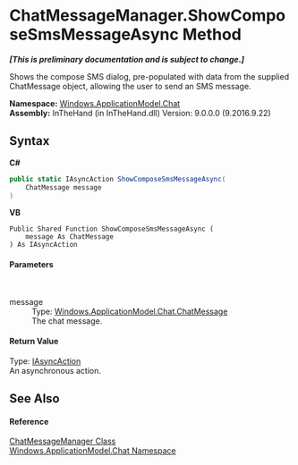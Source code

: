 # ChatMessageManager.ShowComposeSmsMessageAsync Method 
 _**\[This is preliminary documentation and is subject to change.\]**_

Shows the compose SMS dialog, pre-populated with data from the supplied ChatMessage object, allowing the user to send an SMS message.

**Namespace:**&nbsp;<a href="N_Windows_ApplicationModel_Chat">Windows.ApplicationModel.Chat</a><br />**Assembly:**&nbsp;InTheHand (in InTheHand.dll) Version: 9.0.0.0 (9.2016.9.22)

## Syntax

**C#**<br />
``` C#
public static IAsyncAction ShowComposeSmsMessageAsync(
	ChatMessage message
)
```

**VB**<br />
``` VB
Public Shared Function ShowComposeSmsMessageAsync ( 
	message As ChatMessage
) As IAsyncAction
```


#### Parameters
&nbsp;<dl><dt>message</dt><dd>Type: <a href="T_Windows_ApplicationModel_Chat_ChatMessage">Windows.ApplicationModel.Chat.ChatMessage</a><br />The chat message.</dd></dl>

#### Return Value
Type: <a href="T_Windows_Foundation_IAsyncAction">IAsyncAction</a><br />An asynchronous action.

## See Also


#### Reference
<a href="T_Windows_ApplicationModel_Chat_ChatMessageManager">ChatMessageManager Class</a><br /><a href="N_Windows_ApplicationModel_Chat">Windows.ApplicationModel.Chat Namespace</a><br />